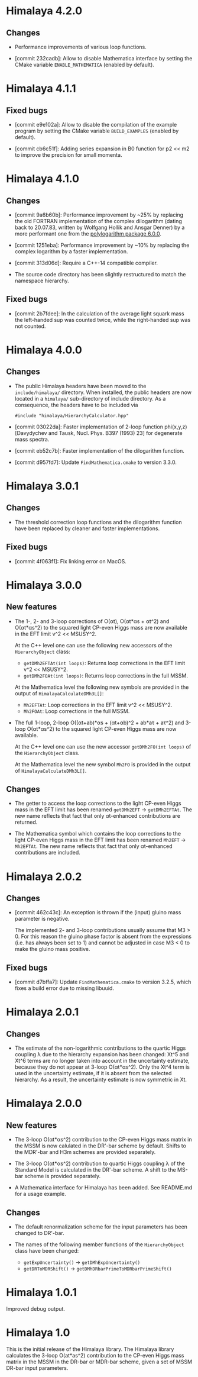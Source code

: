 Himalaya 4.2.0
==============

Changes
-------

 * Performance improvements of various loop functions.

 * [commit 232cadb]: Allow to disable Mathematica interface by setting
   the CMake variable `ENABLE_MATHEMATICA` (enabled by default).

Himalaya 4.1.1
==============

Fixed bugs
----------

 * [commit e9e102a]: Allow to disable the compilation of the example
   program by setting the CMake variable `BUILD_EXAMPLES` (enabled by
   default).

 * [commit cb6c51f]: Adding series expansion in B0 function for p2 <<
   m2 to improve the precision for small momenta.

Himalaya 4.1.0
==============

Changes
-------

 * [commit 9a6b60b]: Performance improvement by ~25% by replacing the
   old FORTRAN implementation of the complex dilogarithm (dating back
   to 20.07.83, written by Wolfgang Hollik and Ansgar Denner) by a
   more performant one from the [polylogarithm package
   6.0.0](https://github.com/Expander/polylogarithm).

 * [commit 1251eba]: Performance improvement by ~10% by replacing the
   complex logarithm by a faster implementation.

 * [commit 313d06d]: Require a C++-14 compatible compiler.

 * The source code directory has been slightly restructured to match
   the namespace hierarchy.

Fixed bugs
----------

 * [commit 2b7fdee]: In the calculation of the average light squark
   mass the left-handed sup was counted twice, while the right-handed
   sup was not counted.


Himalaya 4.0.0
==============

Changes
-------

 * The public Himalaya headers have been moved to the
   `include/himalaya/` directory. When installed, the public headers
   are now located in a `himalaya/` sub-directory of include
   directory. As a consequence, the headers have to be included via

       #include "himalaya/HierarchyCalculator.hpp"

 * [commit 03022da]: Faster implementation of 2-loop function
   phi(x,y,z) [Davydychev and Tausk, Nucl. Phys. B397 (1993) 23] for
   degenerate mass spectra.

 * [commit eb52c7b]: Faster implementation of the dilogarithm function.

 * [commit d957fd7]: Update `FindMathematica.cmake` to version 3.3.0.


Himalaya 3.0.1
==============

Changes
-------

 * The threshold correction loop functions and the dilogarithm
   function have been replaced by cleaner and faster implementations.

Fixed bugs
----------

 * [commit 4f063f1]: Fix linking error on MacOS.


Himalaya 3.0.0
==============

New features
------------

 * The 1-, 2- and 3-loop corrections of O(αt), O(αt\*αs + αt^2) and
   O(αt\*αs^2) to the squared light CP-even Higgs mass are now
   available in the EFT limit v^2 << MSUSY^2.

   At the C++ level one can use the following new accessors of the
   `HierarchyObject` class:

    * `getDMh2EFTAt(int loops)`: Returns loop corrections in the EFT
      limit v^2 << MSUSY^2.
    * `getDMh2FOAt(int loops)`: Returns loop corrections in the full
      MSSM.

   At the Mathematica level the following new symbols are provided
   in the output of `HimalayaCalculateDMh3L[]`:

    * `Mh2EFTAt`: Loop corrections in the EFT limit v^2 << MSUSY^2.
    * `Mh2FOAt`: Loop corrections in the full MSSM.

 * The full 1-loop, 2-loop O((αt+ab)\*αs + (αt+αb)^2 + ab\*aτ + aτ^2)
   and 3-loop O(αt\*αs^2) to the squared light CP-even Higgs mass are
   now available.

   At the C++ level one can use the new accessor `getDMh2FO(int
   loops)` of the `HierarchyObject` class.

   At the Mathematica level the new symbol `Mh2FO` is provided in the
   output of `HimalayaCalculateDMh3L[]`.

Changes
-------

 * The getter to access the loop corrections to the light CP-even
   Higgs mass in the EFT limit has been renamed `getDMh2EFT` ->
   `getDMh2EFTAt`. The new name reflects that fact that only
   αt-enhanced contributions are returned.

 * The Mathematica symbol which contains the loop corrections to the
   light CP-even Higgs mass in the EFT limit has been renamed `Mh2EFT`
   -> `Mh2EFTAt`. The new name reflects that fact that only
   αt-enhanced contributions are included.


Himalaya 2.0.2
==============

Changes
-------

 * [commit 462c43c]: An exception is thrown if the (input) gluino mass
   parameter is negative.

   The implemented 2- and 3-loop contributions usually assume that
   M3 > 0. For this reason the gluino phase factor is absent from the
   expressions (i.e. has always been set to 1) and cannot be adjusted
   in case M3 < 0 to make the gluino mass positive.

Fixed bugs
----------

 * [commit d7bffa7]: Update `FindMathematica.cmake` to version 3.2.5,
   which fixes a build error due to missing libuuid.


Himalaya 2.0.1
==============

Changes
-------

 * The estimate of the non-logarithmic contributions to the quartic
   Higgs coupling λ due to the hierarchy expansion has been changed:
   Xt^5 and Xt^6 terms are no longer taken into account in the
   uncertainty estimate, because they do not appear at 3-loop
   O(αt*αs^2).  Only the Xt^4 term is used in the uncertainty
   estimate, if it is absent from the selected hierarchy.  As a
   result, the uncertainty estimate is now symmetric in Xt.


Himalaya 2.0.0
==============

New features
------------

 * The 3-loop O(αt*αs^2) contribution to the CP-even Higgs mass matrix
   in the MSSM is now calulated in the DR'-bar scheme by default.
   Shifts to the MDR'-bar and H3m schemes are provided separately.

 * The 3-loop O(αt*αs^2) contribution to quartic Higgs coupling λ of
   the Standard Model is calculated in the DR'-bar scheme.  A shift to
   the MS-bar scheme is provided separately.

 * A Mathematica interface for Himalaya has been added.  See README.md
   for a usage example.


Changes
-------

 * The default renormalization scheme for the input parameters has
   been changed to DR'-bar.

 * The names of the following member functions of the
   `HierarchyObject` class have been changed:

    * `getExpUncertainty()` -> `getDMhExpUncertainty()`
    * `getDRToMDRShift()` -> `getDMhDRbarPrimeToMDRbarPrimeShift()`

Himalaya 1.0.1
==============

Improved debug output.


Himalaya 1.0
============

This is the initial release of the Himalaya library.  The Himalaya
library calculates the 3-loop O(at*as^2) contribution to the CP-even
Higgs mass matrix in the MSSM in the DR-bar or MDR-bar scheme, given a
set of MSSM DR-bar input parameters.
